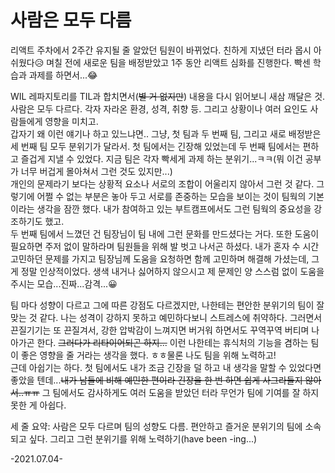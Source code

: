 # 사람은 모두 다름

리액트 주차에서 2주간 유지될 줄 알았던 팀원이 바뀌었다. 친하게 지냈던 터라 몹시 아쉬웠다😥 며칠 전에 새로운 팀을 배정받았고 1주 동안 리액트 심화를 진행한다. 빡센 학습과 과제를 하면서...😂    

WIL 레파지토리를 TIL과 합치면서(~~별 거 없지만~~) 내용을 다시 읽어보니 새삼 깨달은 것. 사람은 모두 다르다. 각자 자라온 환경, 성격, 취향 등. 그리고 상황이나 여러 요인도 사람들에게 영향을 미치고.    
갑자기 왜 이런 얘기나 하고 있느냐면.. 그냥, 첫 팀과 두 번째 팀, 그리고 새로 배정받은 세 번째 팀 모두 분위기가 달라서. 첫 팀에서는 긴장해 있었는데 두 번째 팀에서는 편하고 즐겁게 지낼 수 있었다. 지금 팀은 각자 빡세게 과제 하는 분위기...ㅋㅋ(뭐 이건 공부가 너무 버겁게 몰아쳐서 그런 것도 있지만...)    
개인의 문제라기 보다는 상황적 요소나 서로의 조합이 어울리지 않아서 그런 것 같다. 그렇기에 어쩔 수 없는 부분은 놓아 두고 서로를 존중하는 모습을 보이는 것이 팀웍의 기본이라는 생각을 잠깐 했다. 내가 참여하고 있는 부트캠프에서도 그런 팀웍의 중요성을 강조하기도 했고.    
두 번째 팀에서 느꼈던 건 팀장님이 팀 내에 그런 문화를 만드셨다는 거다. 또한 도움이 필요하면 주저 없이 말하라며 팀원들을 위해 발 벗고 나서곤 하셨다. 내가 혼자 수 시간 고민하던 문제를 가지고 팀장님께 도움을 요청하면 함께 고민하며 해결해 가셨는데, 그게 정말 인상적이었다. 생색 내거나 싫어하지 않으시고 제 문제인 양 스스럼 없이 도움을 주시는 모습...진짜...감격...😀

팀 마다 성향이 다르고 그에 따른 강점도 다르겠지만, 나한테는 편안한 분위기의 팀이 잘 맞는 것 같다. 나는 성격이 강하지 못하고 예민하다보니 스트레스에 취약하다. 그러면서 끈질기기는 또 끈질겨서, 강한 압박감이 느껴지면 버거워 하면서도 꾸역꾸역 버티며 나아가곤 한다. ~~그러다가 리타이어되곤 하지...~~ 이런 나한테는 휴식처의 기능을 겸하는 팀이 좋은 영향을 줄 거라는 생각을 했다. ㅎㅎ물론 나도 팀을 위해 노력하고!    
근데 아쉽기는 하다. 첫 팀에서도 내가 조금 긴장을 덜 하고 내 생각을 말할 수 있었다면 좋았을 텐데...~~내가 남들에 비해 예민한 편이라 긴장을 한 번 하면 쉽게 사그라들지 않아서..ㅠㅠ~~ 그 팀에서도 감사하게도 여러 도움을 받았던 터라 무언가 팀에 기여를 잘 하지 못한 게 아쉽다.

세 줄 요약: 사람은 모두 다르며 팀의 성향도 다름. 편안하고 즐거운 분위기의 팀에 소속되고 싶다. 그리고 그런 분위기를 위해 노력하기(have been -ing...)

-2021.07.04-
